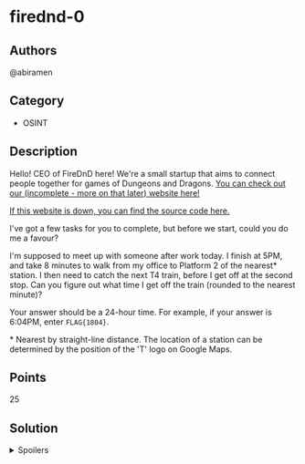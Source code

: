 # firednd-0

## Authors
@abiramen

## Category
- OSINT

## Description
Hello! CEO of FireDnD here! We're a small startup that aims to connect people together for games of Dungeons and Dragons. [You can check out our (incomplete - more on that later) website here!](https://firednd-syd.web.app)

[If this website is down, you can find the source code here.](https://github.com/abiramen/2021-compclub-summer-ctf/tree/main/osint/firednd-src)

I've got a few tasks for you to complete, but before we start, could you do me a favour?

I'm supposed to meet up with someone after work today. I finish at 5PM, and take 8 minutes to walk from my office to Platform 2 of the nearest\* station. I then need to catch the next T4 train, before I get off at the second stop. Can you figure out what time I get off the train (rounded to the nearest minute)?

Your answer should be a 24-hour time. For example, if your answer is 6:04PM, enter `FLAG{1804}`.

\* Nearest by straight-line distance. The location of a station can be determined by the position of the 'T' logo on Google Maps.

## Points
25

## Solution

<details>
<summary>Spoilers</summary>

### Walkthrough
This requires some minor intelligence gathering:
1. Note that FireDnD's offices are located at 33-39 Hunter Street, Sydney. This can be found on the site's footer, or 'Contact Us' page.
2. The nearest station can be found using the measure distance tool on Google Maps - this is Martin Place station - however, it only barely beats out Central station.
3. We are told that the CEO wishes to take a T4 train from Platform 2 - if you chose Central Station earlier, this is a big clue that something may have gone wrong, as **no T4 trains pass through Central**. T4 trains on Platform 2 of Martin Place station run eastbound towards Bondi Junction. Two stops in this direction takes us to Edgecliff station.
4. We now want to check the train schedule for T4 trains departing after 5:08pm on Fridays. The next train would leave at 5:12, and is scheduled to arrive at 5:16:30pm, making the answer 5:17pm, or 17:17.


### Flag
FLAG{1717}

</details>
